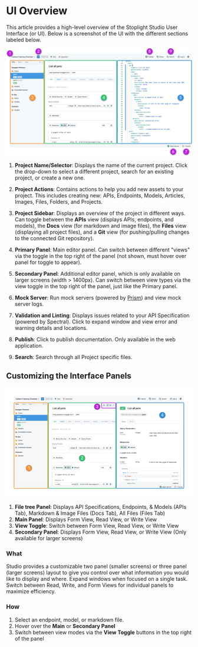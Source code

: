 # UI Overview

This article provides a high-level overview of the Stoplight Studio User Interface (or UI). Below is a screenshot of the UI with the different sections labeled below.

![Overview of the Studio User Interface](../assets/images/ui-overview.png)

1. **Project Name/Selector**: Displays the name of the current project. Click the drop-down to select a different project, search for an existing project, or create a new one.

2. **Project Actions**: Contains actions to help you add new assets to your project. This includes creating new: APIs, Endpoints, Models, Articles, Images, Files, Folders, and Projects.

3. **Project Sidebar**: Displays an overview of the project in different ways. Can toggle between the **APIs** view (displays APIs, endpoints, and models), the **Docs** view (for markdown and image files), the **Files** view (displaying all project files), and a **Git** view (for pushing/pulling changes to the connected Git repository).

4. **Primary Panel**: Main editor panel. Can switch between different "views" via the toggle in the top right of the panel (not shown, must hover over panel for toggle to appear).

5. **Secondary Panel**: Additional editor panel, which is only available on larger screens (width > 1400px). Can switch between view types via the view toggle in the top right of the panel, just like the Primary panel. 

6. **Mock Server**: Run mock servers (powered by [Prism](https://stoplight.io/prism)) and view mock server logs. 

7. **Validation and Linting**: Displays issues related to your API Specification (powered by Spectral). Click to expand window and view error and warning details and locations. 

8. **Publish**: Click to publish documentation. Only available in the web application. 

9. **Search**: Search through all Project specific files.  

## Customizing the Interface Panels 

![Panel Overview](../assets/images/panel-overview.png)

1. **File tree Panel**: Displays API Specifications, Endpoints, & Models (APIs Tab), Markdown & Image Files (Docs Tab), All Files (Files Tab) 
2. **Main Panel**: Displays Form View, Read View, or Write View 
3. **View Toggle**: Switch between Form View, Read View, or Write View 
4. **Secondary Panel**: Displays Form View, Read View, or Write View (Only available for larger screens)

### What
Studio provides a customizable two panel (smaller screens) or three panel (larger screens) layout to give you control over what information you would like to display and where. Expand windows when focused on a single task. Switch between Read, Write, and Form Views for individual panels to maximize efficiency. 

### How 
1. Select an endpoint, model, or markdown file. 
2. Hover over the **Main** or **Secondary Panel**
3. Switch between view modes via the **View Toggle** buttons in the top right of the panel  





